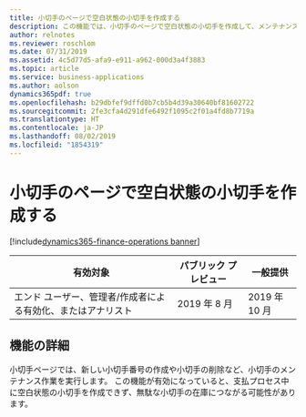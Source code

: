 ```yaml
---
title: 小切手のページで空白状態の小切手を作成する
description: この機能では、小切手のページで空白状態の小切手を作成して、メンテナンス作業をより効率よく実行し、無駄な小切手を防ぐことができます。
author: relnotes
ms.reviewer: roschlom
ms.date: 07/31/2019
ms.assetid: 4c5d77d5-afa9-e911-a962-000d3a4f3883
ms.topic: article
ms.service: business-applications
ms.author: aolson
dynamics365pdf: true
ms.openlocfilehash: b29dbfef9dffd0b7cb5b4d39a30640bf81602722
ms.sourcegitcommit: 2fe3cfa4d291dfe6492f1095c2f01a4fd8b7719a
ms.translationtype: HT
ms.contentlocale: ja-JP
ms.lasthandoff: 08/02/2019
ms.locfileid: "1854319"
---
```

# <a name="create-checks-with-a-blank-status-on-the-checks-page"></a>小切手のページで空白状態の小切手を作成する
[!include[dynamics365-finance-operations banner](../includes/dynamics365-finance-operations.md)]

| 有効対象    |  パブリック プレビュー | 一般提供 | 
| ---------- | ---------- |---------- |
|エンド ユーザー、管理者/作成者による有効化、またはアナリスト|2019 年 8 月| 2019 年 10 月|






## <a name="feature-details"></a>機能の詳細
<!--feature detail start -->
小切手ページでは、新しい小切手番号の作成や小切手の削除など、小切手のメンテナンス作業を実行します。 この機能が有効になっていると、支払プロセス中に空白状態の小切手を作成できず、無駄な小切手の在庫につながる可能性があります。
<!--feature detail end -->











